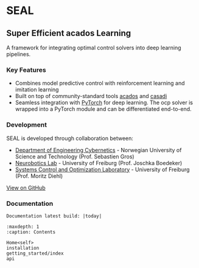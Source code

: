 # SEAL

## Super Efficient acados Learning

A framework for integrating optimal control solvers into deep learning pipelines.

### Key Features

- Combines model predictive control with reinforcement learning and imitation learning
- Built on top of community-standard tools [acados](https://docs.acados.org/) and [casadi](https://web.casadi.org/)
- Seamless integration with [PyTorch](https://pytorch.org/) for deep learning. The ocp solver is wrapped into a PyTorch module and can be differentiated end-to-end.

### Development

SEAL is developed through collaboration between:

- [Department of Engineering Cybernetics](https://www.ntnu.edu/itk) - Norwegian University of Science and Technology (Prof. Sebastien Gros)
- [Neurobotics Lab](https://nr.informatik.uni-freiburg.de/welcome) - University of Freiburg (Prof. Joschka Boedeker)  
- [Systems Control and Optimization Laboratory](https://www.syscop.de/) - University of Freiburg (Prof. Moritz Diehl)

[View on GitHub](https://github.com/JasperHoffmann/seal)

### Documentation

```{eval-rst}
Documentation latest build: |today|
```

```{toctree}
:maxdepth: 1
:caption: Contents

Home<self>
installation
getting_started/index
api
```
